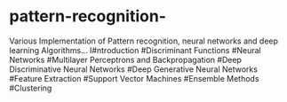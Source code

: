 # pattern-recognition-

Various Implementation of Pattern recognition, neural networks and deep learning Algorithms...
I#ntroduction
#Discriminant Functions
#Neural Networks
#Multilayer Perceptrons and Backpropagation
#Deep Discriminative Neural Networks
#Deep Generative Neural Networks
#Feature Extraction
#Support Vector Machines
#Ensemble Methods
#Clustering
